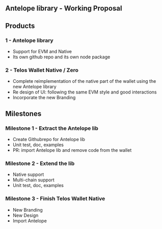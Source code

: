 ## Antelope library - Working Proposal

## Products

### 1 - Antelope library
- Support for EVM and Native
- Its own github repo and its own node package

### 2 - Telos Wallet Native / Zero
- Complete reimplementation of the native part of the wallet using the new Antelope library
- Re design of UI: following the same EVM style and good interactions
- Incorporate the new Branding



## Milestones

### Milestone 1 - Extract the Antelope lib
- Create Githubrepo for Antelope lib
- Unit test, doc, examples
- PR: import Antelope lib and remove code from the wallet
### Milestone 2 - Extend the lib
- Native support
- Multi-chain support
- Unit test, doc, examples
### Milestone 3 - Finish Telos Wallet Native
- New Branding
- New Design
- Import Antelope
